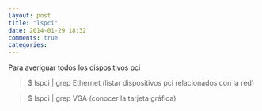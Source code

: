 ```yaml
---
layout: post
title: "lspci"
date: 2014-01-29 18:32
comments: true
categories: 
---
```

Para averiguar todos los dispositivos pci

>$ lspci | grep Ethernet  (listar dispositivos pci relacionados con la red)

>$ lspci | grep VGA   (conocer la tarjeta gráfica)

